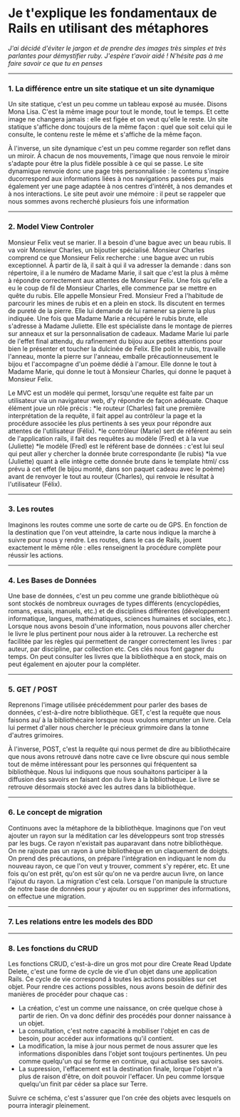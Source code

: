 

# Je t'explique les fondamentaux de Rails en utilisant des métaphores

_J'ai décidé d'éviter le jargon et de prendre des images très simples et très parlantes pour démystifier ruby. J'espère t'avoir aidé ! N'hésite pas à me faire savoir ce que tu en penses_

---

### 1. La différence entre un site statique et un site dynamique

Un site statique, c'est un peu comme un tableau exposé au musée. Disons Mona Lisa. C'est la même image pour tout le monde, tout le temps. Et cette image ne changera jamais : elle est figée et on veut qu'elle le reste. Un site statique s'affiche donc toujours de la même façon : quel que soit celui qui le consulte, le contenu reste le même et s'affiche de la même façon.

À l'inverse, un site dynamique c'est un peu comme regarder son reflet dans un miroir. À chacun de nos mouvements, l'image que nous renvoie le miroir s'adapte pour être la plus fidèle possible à ce qui se passe. Le site dynamique renvoie donc une page très personnalisée : le contenu s'inspire ducorrespond aux informations liées à nos navigations passées pur, mais également yer une page adaptée à nos centres d'intérêt, à nos demandes et à nos interactions. Le site peut avoir une mémoire : il peut se rappeler que nous sommes avons recherché plusieurs fois une information

---

### 2. Model View Controler

Monsieur Felix veut se marier. Il a besoin d'une bague avec un beau rubis. Il va voir Monsieur Charles, un bijoutier spécialisé.  Monsieur Charles comprend ce que Monsieur Felix recherche : une bague avec un rubis exceptionnel. À partir de là, il sait à qui il va adresser la demande : dans son répertoire, il a le numéro de Madame Marie, il sait que c'est la plus à même à répondre correctement aux attentes de Monsieur Felix. Une fois qu'elle a eu le coup de fil de Monsieur Charles, elle commence par se mettre en quête du rubis. Elle appelle Monsieur Fred. Monsieur Fred a l'habitude de parcourir les mines de rubis et en a plein en stock. Ils discutent en termes de pureté de la pierre. Elle lui demande de lui ramener sa pierre la plus indiquée. Une fois que Madame Marie a récupéré le rubis brute, elle s'adresse à Madame Juliette. Elle est spécialiste dans le montage de pierres sur anneaux et sur la personnalisation de cadeaux. Madame Marie lui parle de l'effet final attendu, du rafinement du bijou aux petites attentions pour bien le présenter et toucher la dulcinée de Felix. Elle polit le rubis, travaille l'anneau, monte la pierre sur l'anneau, emballe précautionneusement le bijou et l'accompagne d'un poème dédié à l'amour. Elle donne le tout à Madame Marie, qui donne le tout à Monsieur Charles, qui donne le paquet à Monsieur Felix.

Le MVC est un modèle qui permet, lorsqu'une requête est faite par un utilisateur via un navigateur web, d'y répondre de façon adéquate. Chaque élément joue un rôle précis : 
*le routeur (Charles) fait une première interprétation de la requête, il fait appel au contrôleur la page et la procédure associée les plus pertinents à ses yeux pour répondre aux attentes de l'utilisateur (Félix).
*le contrôleur (Marie) sert de référent au sein de l'application rails, il fait des requêtes au modèle (Fred) et à la vue (Juliette)
*le modèle (Fred) est le référent base de données : c'est lui seul qui peut aller y chercher la donnée brute correspondante (le rubis)
*la vue (Juliette) quant à elle intègre cette donnée brute dans le template html/ css prévu à cet effet (le bijou monté, dans son paquet cadeau avec le poème) avant de renvoyer le tout au routeur (Charles), qui renvoie le résultat à l'utilisateur (Félix).

___

### 3. Les routes

Imaginons les routes comme une sorte de carte ou de GPS. En fonction de la destination que l'on veut atteindre, la carte nous indique la marche à suivre pour nous y rendre. Les routes, dans le cas de Rails, jouent exactement le même rôle : elles renseignent la procédure complète pour réussir les actions.

___

### 4. Les Bases de Données

Une base de données, c'est un peu comme une grande bibliothèque où sont stockés de nombreux ouvrages de types différents (encyclopédies, romans, essais, manuels, etc.) et de disciplines différentes (développement informatique, langues, mathématiques, sciences humaines et sociales, etc.). Lorsque nous avons besoin d'une information, nous pouvons aller chercher le livre le plus pertinent pour nous aider à la retrouver. La recherche est facilitée par les règles qui permettent de ranger correctement les livres : par auteur, par discipline, par collection etc. Ces clés nous font gagner du temps. On peut consulter les livres que la bibliothèque a en stock, mais on peut également en ajouter pour la compléter.

___ 

### 5. GET / POST

Reprenons l'image utilisée précédemment pour parler des bases de données, c'est-à-dire notre bibliothèque. GET, c'est la requête que nous faisons au/ à la bibliothécaire lorsque nous voulons emprunter un livre. Cela lui permet d'aller nous chercher le précieux grimmoire dans la tonne d'autres grimoires. 

À l'inverse, POST, c'est la requête qui nous permet de dire au bibliothécaire que nous avons retrouvé dans notre cave ce livre obscure qui nous semble tout de même intéressant pour les personnes qui fréquentent sa bibliothèque. Nous lui indiquons que nous souhaitons participer à la diffusion des savoirs en faisant don du livre à la bibliothèque. Le livre se retrouve désormais stocké avec les autres dans la bibliothèque. 

___

### 6. Le concept de migration

Continuons avec la métaphore de la bibliothèque. Imaginons que l'on veut ajouter un rayon sur la méditation car les développeurs sont trop stressés par les bugs. Ce rayon n'existait pas auparavant dans notre bibliothèque. On ne rajoute pas un rayon à une bibliothèque en un claquement de doigts. On prend des précautions, on prépare l'intégration en indiquant le nom du nouveau rayon, ce que l'on veut y trouver, comment s'y repérer, etc. Et une fois qu'on est prêt, qu'on est sûr qu'on ne va perdre aucun livre, on lance l'ajout du rayon. La migration c'est cela. Lorsque l'on manipule la structure de notre base de données pour y ajouter ou en supprimer des informations, on effectue une migration.

___

### 7. Les relations entre les models des BDD

___

### 8. Les fonctions du CRUD

Les fonctions CRUD, c'est-à-dire un gros mot pour dire Create Read Update Delete, c'est une forme de cycle de vie d'un objet dans une application Rails. Ce cycle de vie correspond à toutes les actions possibles sur cet objet. Pour rendre ces actions possibles, nous avons besoin de définir des manières de procéder pour chaque cas :

* La création, c'est un comme une naissance, on crée quelque chose à partir de rien. On va donc définir des procédés pour donner naissance à un objet.
* La consultation, c'est notre capacité à mobiliser l'objet en cas de besoin, pour accéder aux informations qu'il contient.
* La modification, la mise à jour nous permet de nous assurer que les informations disponibles dans l'objet sont toujours pertinentes. Un peu comme quelqu'un qui se forme en continue, qui actualise ses savoirs.
* La supression, l'effacement est la destination finale, lorque l'objet n'a plus de raison d'être, on doit pouvoir l'effacer. Un peu comme lorsque quelqu'un finit par céder sa place sur Terre.

Suivre ce schéma, c'est s'assurer que l'on crée des objets avec lesquels on pourra interagir pleinement.